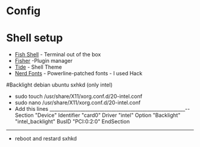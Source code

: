# Config

# Shell setup
- [Fish Shell](https://fishshell.com)   - Terminal out of the box
- [Fisher](https://github.com/jorgebucaran/fisher)  -Plugin manager
- [Tide](https://github.com/IlanCosman/tide)  - Shell Theme
- [Nerd Fonts](https://github.com/ryanoasis/nerd-fonts) - Powerline-patched fonts - I used Hack


#Backlight debian ubuntu sxhkd (only intel)

- sudo touch /usr/share/X11/xorg.conf.d/20-intel.conf
- sudo nano /usr/share/X11/xorg.conf.d/20-intel.conf
- Add this lines
_________________________________________________________--
Section "Device"
        Identifier  "card0"
        Driver      "intel"
        Option      "Backlight"  "intel_backlight"
        BusID       "PCI:0:2:0"
EndSection
_________________________________________________________
- reboot and restard sxhkd

